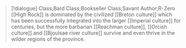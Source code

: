 > [!dialogue] Class;Bard Class;Bookseller Class;Savant Author;R-Zero
> [[High Rock]] is dominated by the civilized [[Breton culture]] which has been successfully integrated into the larger [[Imperial culture]] for centuries, but the more barbarian [[Reachman culture]], [[Orcish culture]] and [[Bjoulsae river culture]] survive and even thrive in the wilder regions of the province.